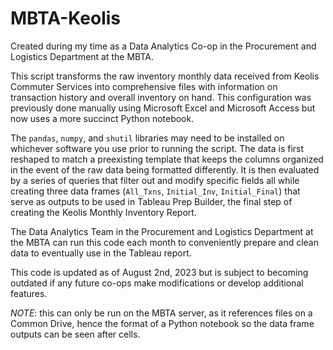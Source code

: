 # MBTA-Keolis

Created during my time as a Data Analytics Co-op in the Procurement and Logistics Department at the MBTA.


This script transforms the raw inventory monthly data received from Keolis Commuter Services into comprehensive files with information on transaction history and overall inventory on hand. This configuration was previously done manually using Microsoft Excel and Microsoft Access but now uses a more succinct Python notebook.

The `pandas`, `numpy`, and `shutil` libraries may need to be installed on whichever software you use prior to running the script. The data is first reshaped to match a preexisting template that keeps the columns organized in the event of the raw data being formatted differently. It is then evaluated by a series of queries that filter out and modify specific fields all while creating three data frames (`All_Txns`, `Initial_Inv`, `Initial_Final`) that serve as outputs to be used in Tableau Prep Builder, the final step of creating the Keolis Monthly Inventory Report.

The Data Analytics Team in the Procurement and Logistics Department at the MBTA can run this code each month to conveniently prepare and clean data to eventually use in the Tableau report. 

This code is updated as of August 2nd, 2023 but is subject to becoming outdated if any future co-ops make modifications or develop additional features.

*NOTE*: this can only be run on the MBTA server, as it references files on a Common Drive, hence the format of a Python notebook so the data frame outputs can be seen after cells.

